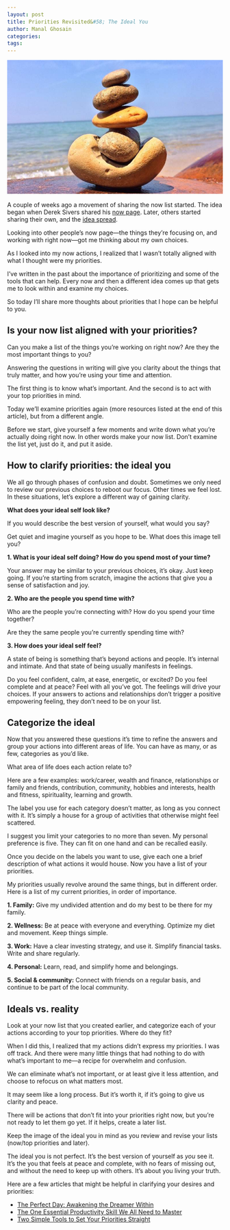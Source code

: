 ```yaml
---
layout: post
title: Priorities Revisited&#58; The Ideal You
author: Manal Ghosain
categories:
tags:
---
```


![Top priorities](/images/priorities.jpg)


A couple of weeks ago a movement of sharing the now list started. The idea began when Derek Sivers shared his [now page](http://sivers.org/now). Later, others started sharing their own, and the [idea spread](http://sivers.org/nowff).

Looking into other people’s now page—the things they’re focusing on, and working with right now—got me thinking about my own choices.

As I looked into my now actions, I realized that I wasn’t totally aligned with what I thought were my priorities.

I’ve written in the past about the importance of prioritizing and some of the tools that can help. Every now and then a different idea comes up that gets me to look within and examine my choices.

So today I’ll share more thoughts about priorities that I hope can be helpful to you.

## Is your now list aligned with your priorities?

Can you make a list of the things you’re working on right now? Are they the most important things to you?

Answering the questions in writing will give you clarity about the things that truly matter, and how you’re using your time and attention.

The first thing is to know what’s important. And the second is to act with your top priorities in mind.

Today we’ll examine priorities again (more resources listed at the end of this article), but from a different angle.

Before we start, give yourself a few moments and write down what you’re actually doing right now. In other words make your now list. Don’t examine the list yet, just do it, and put it aside.

## How to clarify priorities: the ideal you

We all go through phases of confusion and doubt. Sometimes we only need to review our previous choices to reboot our focus. Other times we feel lost. In these situations, let’s explore a different way of gaining clarity.

**What does your ideal self look like?**

If you would describe the best version of yourself, what would you say?

Get quiet and imagine yourself as you hope to be. What does this image tell you?

**1. What is your ideal self doing? How do you spend most of your time?**

Your answer may be similar to your previous choices, it’s okay. Just keep going. If you’re starting from scratch, imagine the actions that give you a sense of satisfaction and joy.

**2. Who are the people you spend time with?**

Who are the people you’re connecting with? How do you spend your time together?

Are they the same people you’re currently spending time with?

**3. How does your ideal self feel?**

A state of being is something that’s beyond actions and people. It’s internal and intimate. And that state of being usually manifests in feelings.

Do you feel confident, calm, at ease, energetic, or excited? Do you feel complete and at peace? Feel with all you’ve got. The feelings will drive your choices. If your answers to actions and relationships don’t trigger a positive empowering feeling, they don’t need to be on your list.

## Categorize the ideal

Now that you answered these questions it’s time to refine the answers and group your actions into different areas of life. You can have as many, or as few, categories as you’d like.

What area of life does each action relate to?

Here are a few examples: work/career, wealth and finance, relationships or family and friends, contribution, community, hobbies and interests, health and fitness, spirituality, learning and growth.

The label you use for each category doesn’t matter, as long as you connect with it. It’s simply a house for a group of activities that otherwise might feel scattered.

I suggest you limit your categories to no more than seven. My personal preference is five. They can fit on one hand and can be recalled easily.

Once you decide on the labels you want to use, give each one a brief description of what actions it would house. Now you have a list of your priorities.

My priorities usually revolve around the same things, but in different order. Here is a list of my current priorities, in order of importance.

**1. Family:** Give my undivided attention and do my best to be there for my family.

**2. Wellness:** Be at peace with everyone and everything. Optimize my diet and movement. Keep things simple.

**3. Work:** Have a clear investing strategy, and use it. Simplify financial tasks. Write and share regularly.

**4. Personal:** Learn, read, and simplify home and belongings.

**5. Social & community:** Connect with friends on a regular basis, and continue to be part of the local community.

## Ideals vs. reality

Look at your now list that you created earlier, and categorize each of your actions according to your top priorities. Where do they fit?

When I did this, I realized that my actions didn’t express my priorities. I was off track. And there were many little things that had nothing to do with what’s important to me—a recipe for overwhelm and confusion.

We can eliminate what’s not important, or at least give it less attention, and choose to refocus on what matters most.

It may seem like a long process. But it’s worth it, if it’s going to give us clarity and peace.

There will be actions that don’t fit into your priorities right now, but you’re not ready to let them go yet. If it helps, create a later list.

Keep the image of the ideal you in mind as you review and revise your lists (now/top priorities and later).

The ideal you is not perfect. It’s the best version of yourself as *you* see it. It’s the you that feels at peace and complete, with no fears of missing out, and without the need to keep up with others. It’s about you living your truth.

Here are a few articles that might be helpful in clarifying your desires and priorities:

- [The Perfect Day: Awakening the Dreamer Within](/perfect-day/)
- [The One Essential Productivity Skill We All Need to Master](/prioritize/)
- [Two Simple Tools to Set Your Priorities Straight](/two-simple-tools-to-set-your-priorities-straight/)

